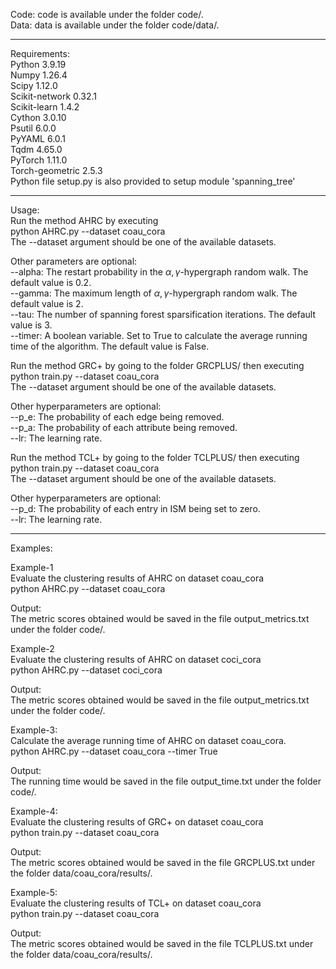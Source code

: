 <meta name="robots" content="noindex">

Code: code is available under the folder code/.<br/>
Data: data is available under the folder code/data/.<br/>

----------------------------------------------
Requirements:<br/>
Python 3.9.19<br/>
Numpy 1.26.4<br/>
Scipy 1.12.0<br/>
Scikit-network 0.32.1<br/>
Scikit-learn 1.4.2<br/>
Cython 3.0.10<br/>
Psutil 6.0.0<br/>
PyYAML 6.0.1<br/>
Tqdm 4.65.0<br/>
PyTorch 1.11.0<br/>
Torch-geometric 2.5.3<br/>
Python file setup.py is also provided to setup module 'spanning_tree'<br/>

----------------------------------------------
Usage:<br/>
Run the method AHRC by executing<br/>
python AHRC.py --dataset coau_cora<br/>
The --dataset argument should be one of the available datasets.<br/>

Other parameters are optional:<br/>
--alpha: The restart probability in the $\alpha, \gamma$-hypergraph random walk. The default value is 0.2.<br/>
--gamma: The maximum length of $\alpha, \gamma$-hypergraph random walk. The default value is 2.<br/>
--tau: The number of spanning forest sparsification iterations. The default value is 3.<br/>
--timer: A boolean variable. Set to True to calculate the average running time of the algorithm. The default value is False.<br/>

Run the method GRC+ by going to the folder GRCPLUS/ then executing<br/>
python train.py --dataset coau_cora<br/>
The --dataset argument should be one of the available datasets.<br/>

Other hyperparameters are optional:<br/>
--p_e: The probability of each edge being removed.<br/>
--p_a: The probability of each attribute being removed.<br/>
--lr: The learning rate.<br/>

Run the method TCL+ by going to the folder TCLPLUS/ then executing<br/>
python train.py --dataset coau_cora<br/>
The --dataset argument should be one of the available datasets.<br/>

Other hyperparameters are optional:<br/>
--p_d: The probability of each entry in ISM being set to zero.<br/>
--lr: The learning rate.<br/>

----------------------------------------------
Examples:<br/>

Example-1<br/>
Evaluate the clustering results of AHRC on dataset coau_cora<br/>
python AHRC.py --dataset coau_cora<br/>

Output:<br/>
The metric scores obtained would be saved in the file output_metrics.txt under the folder code/.<br/>


Example-2<br/>
Evaluate the clustering results of AHRC on dataset coci_cora<br/>
python AHRC.py --dataset coci_cora<br/>

Output:<br/>
The metric scores obtained would be saved in the file output_metrics.txt under the folder code/.<br/>


Example-3:<br/>
Calculate the average running time of AHRC on dataset coau_cora.<br/>
python AHRC.py --dataset coau_cora --timer True<br/>

Output:<br/>
The running time would be saved in the file output_time.txt under the folder code/.<br/>

Example-4:<br/>
Evaluate the clustering results of GRC+ on dataset coau_cora<br/>
python train.py --dataset coau_cora<br/>

Output:<br/>
The metric scores obtained would be saved in the file GRCPLUS.txt under the folder data/coau_cora/results/.<br/>

Example-5:<br/>
Evaluate the clustering results of TCL+ on dataset coau_cora<br/>
python train.py --dataset coau_cora<br/>

Output:<br/>
The metric scores obtained would be saved in the file TCLPLUS.txt under the folder data/coau_cora/results/.<br/>

